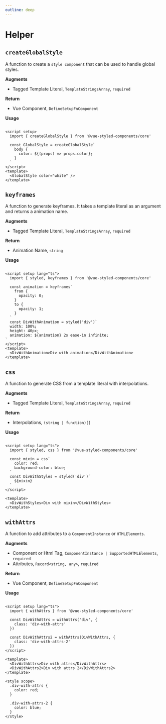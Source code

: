 ```yaml
---
outline: deep
---
```


# Helper

## `createGlobalStyle`

A function to create a `style component` that can be used to handle global styles.

**Augments**

- Tagged Template Literal, `TemplateStringsArray`, `required`

**Return**

- Vue Component, `DefineSetupFnComponent`

**Usage**

```vue

<script setup>
  import { createGlobalStyle } from '@vue-styled-components/core'

  const GlobalStyle = createGlobalStyle`
    body {
      color: ${(props) => props.color};
    }
  `
</script>
<template>
  <GlobalStyle color="white" />
</template>
```

## `keyframes`

A function to generate keyframes. It takes a template literal as an argument and returns a animation name.

**Augments**

- Tagged Template Literal, `TemplateStringsArray`, `required`

**Return**

- Animation Name, `string`

**Usage**

```vue

<script setup lang="ts">
  import { styled, keyframes } from '@vue-styled-components/core'

  const animation = keyframes`
    from {
      opacity: 0;
    }
    to {
      opacity: 1;
    }
  `
  const DivWithAnimation = styled('div')`
  width: 100%;
  height: 40px;
  animation: ${animation} 2s ease-in infinite;
`
</script>
<template>
  <DivWithAnimation>Div with animation</DivWithAnimation>
</template>
```

## `css`

A function to generate CSS from a template literal with interpolations.

**Augments**

- Tagged Template Literal, `TemplateStringsArray`, `required`

**Return**

- Interpolations, `(string | function)[]`

**Usage**

```vue

<script setup lang="ts">
  import { styled, css } from '@vue-styled-components/core'

  const mixin = css`
    color: red;
    background-color: blue;
  `
  const DivWithStyles = styled('div')`
    ${mixin}
  `
</script>

<template>
  <DivWithStyles>Div with mixin</DivWithStyles>
</template>
```

## `withAttrs`

A function to add attributes to a `ComponentInstance` or `HTMLElements`.

**Augments**

- Component or Html Tag, `ComponentInstance | SupportedHTMLElements`, `required`
- Attributes, `Record<string, any>`, `required`

**Return**

- Vue Component, `DefineSetupFnComponent`

**Usage**

```vue

<script setup lang="ts">
  import { withAttrs } from '@vue-styled-components/core'

  const DivWithAttrs = withAttrs('div', {
    class: 'div-with-attrs'
  })

  const DivWithAttrs2 = withAttrs(DivWithAttrs, {
    class: 'div-with-attrs-2'
  })
</script>

<template>
  <DivWithAttrs>Div with attrs</DivWithAttrs>
  <DivWithAttrs2>Div with attrs 2</DivWithAttrs2>
</template>

<style scope>
  .div-with-attrs {
    color: red;
  }

  .div-with-attrs-2 {
    color: blue;
  }
</style>
```
